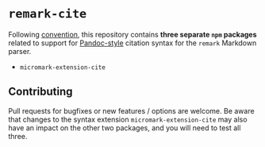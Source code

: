 # `remark-cite`

Following [convention](https://github.com/micromark/micromark/discussions/56), this repository contains **three separate `npm` packages** related to support for [Pandoc-style](https://pandoc.org/MANUAL.html#extension-citations) citation syntax for the `remark` Markdown parser.

* `micromark-extension-cite` 

## Contributing

Pull requests for bugfixes or new features / options are welcome.  Be aware that changes to the syntax extension `micromark-extension-cite` may also have an impact on the other two packages, and you will need to test all three.